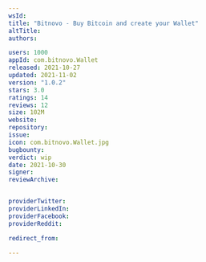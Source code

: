 ```yaml
---
wsId: 
title: "Bitnovo - Buy Bitcoin and create your Wallet"
altTitle: 
authors:

users: 1000
appId: com.bitnovo.Wallet
released: 2021-10-27
updated: 2021-11-02
version: "1.0.2"
stars: 3.0
ratings: 14
reviews: 12
size: 102M
website: 
repository: 
issue: 
icon: com.bitnovo.Wallet.jpg
bugbounty: 
verdict: wip
date: 2021-10-30
signer: 
reviewArchive:


providerTwitter: 
providerLinkedIn: 
providerFacebook: 
providerReddit: 

redirect_from:

---
```



